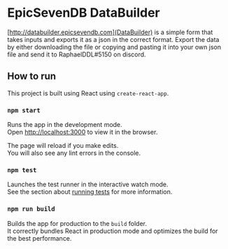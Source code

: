 # EpicSevenDB DataBuilder

[http://databuilder.epicsevendb.com](DataBuilder) is a simple form that takes inputs and exports it as a json in the correct format. Export the data by either downloading the file or copying and pasting it into your own json file and send it to RaphaelDDL#5150 on discord. 

## How to run

This project is built using React using `create-react-app`.

### `npm start`

Runs the app in the development mode.<br>
Open [http://localhost:3000](http://localhost:3000) to view it in the browser.

The page will reload if you make edits.<br>
You will also see any lint errors in the console.

### `npm test`

Launches the test runner in the interactive watch mode.<br>
See the section about [running tests](https://facebook.github.io/create-react-app/docs/running-tests) for more information.

### `npm run build`

Builds the app for production to the `build` folder.<br>
It correctly bundles React in production mode and optimizes the build for the best performance.
